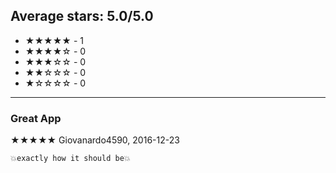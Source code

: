 ## Average stars: 5.0/5.0

- ★★★★★ - 1
- ★★★★☆ - 0
- ★★★☆☆ - 0
- ★★☆☆☆ - 0
- ★☆☆☆☆ - 0

---

### Great App

★★★★★ Giovanardo4590, 2016-12-23

```
💥exactly how it should be💥
```

